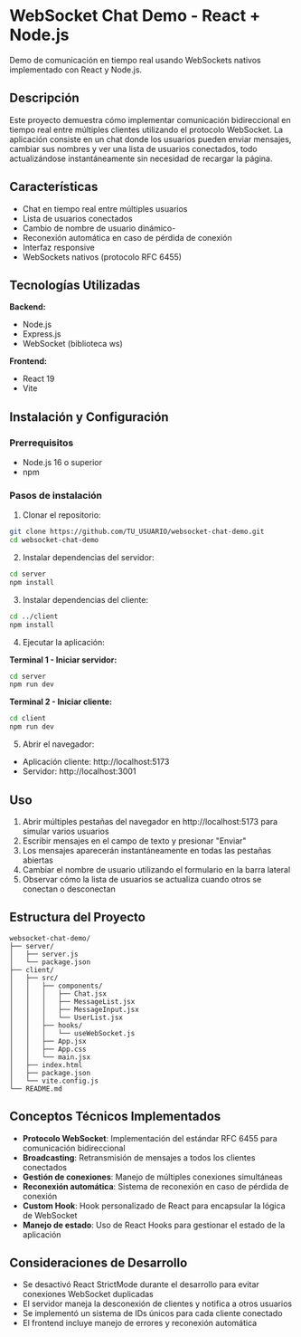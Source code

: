 # WebSocket Chat Demo - React + Node.js

Demo de comunicación en tiempo real usando WebSockets nativos implementado con React y Node.js.

## Descripción

Este proyecto demuestra cómo implementar comunicación bidireccional en tiempo real entre múltiples clientes utilizando el protocolo WebSocket. La aplicación consiste en un chat donde los usuarios pueden enviar mensajes, cambiar sus nombres y ver una lista de usuarios conectados, todo actualizándose instantáneamente sin necesidad de recargar la página.

## Características

- Chat en tiempo real entre múltiples usuarios
- Lista de usuarios conectados
- Cambio de nombre de usuario dinámico-
- Reconexión automática en caso de pérdida de conexión
- Interfaz responsive
- WebSockets nativos (protocolo RFC 6455)

## Tecnologías Utilizadas

**Backend:**
- Node.js
- Express.js
- WebSocket (biblioteca ws)

**Frontend:**
- React 19
- Vite 

## Instalación y Configuración

### Prerrequisitos
- Node.js 16 o superior
- npm

### Pasos de instalación

1. Clonar el repositorio:
```bash
git clone https://github.com/TU_USUARIO/websocket-chat-demo.git
cd websocket-chat-demo
```

2. Instalar dependencias del servidor:
```bash
cd server
npm install
```

3. Instalar dependencias del cliente:
```bash
cd ../client
npm install
```

4. Ejecutar la aplicación:

**Terminal 1 - Iniciar servidor:**
```bash
cd server
npm run dev
```

**Terminal 2 - Iniciar cliente:**
```bash
cd client
npm run dev
```

5. Abrir el navegador:
- Aplicación cliente: http://localhost:5173
- Servidor: http://localhost:3001

## Uso

1. Abrir múltiples pestañas del navegador en http://localhost:5173 para simular varios usuarios
2. Escribir mensajes en el campo de texto y presionar "Enviar"
3. Los mensajes aparecerán instantáneamente en todas las pestañas abiertas
4. Cambiar el nombre de usuario utilizando el formulario en la barra lateral
5. Observar cómo la lista de usuarios se actualiza cuando otros se conectan o desconectan

## Estructura del Proyecto

```
websocket-chat-demo/
├── server/
│   ├── server.js          
│   └── package.json       
├── client/
│   ├── src/
│   │   ├── components/    
│   │   │   ├── Chat.jsx
│   │   │   ├── MessageList.jsx
│   │   │   ├── MessageInput.jsx
│   │   │   └── UserList.jsx
│   │   ├── hooks/
│   │   │   └── useWebSocket.js
│   │   ├── App.jsx        
│   │   ├── App.css       
│   │   └── main.jsx       
│   ├── index.html
│   ├── package.json       
│   └── vite.config.js     
└── README.md
```

## Conceptos Técnicos Implementados

- **Protocolo WebSocket**: Implementación del estándar RFC 6455 para comunicación bidireccional
- **Broadcasting**: Retransmisión de mensajes a todos los clientes conectados
- **Gestión de conexiones**: Manejo de múltiples conexiones simultáneas
- **Reconexión automática**: Sistema de reconexión en caso de pérdida de conexión
- **Custom Hook**: Hook personalizado de React para encapsular la lógica de WebSocket
- **Manejo de estado**: Uso de React Hooks para gestionar el estado de la aplicación

## Consideraciones de Desarrollo

- Se desactivó React StrictMode durante el desarrollo para evitar conexiones WebSocket duplicadas
- El servidor maneja la desconexión de clientes y notifica a otros usuarios
- Se implementó un sistema de IDs únicos para cada cliente conectado
- El frontend incluye manejo de errores y reconexión automática
